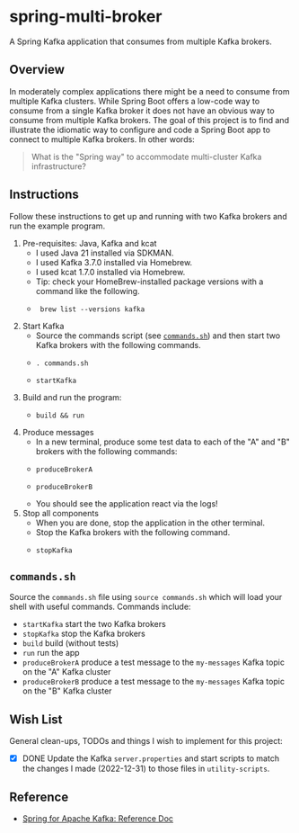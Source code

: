 # spring-multi-broker

A Spring Kafka application that consumes from multiple Kafka brokers.


## Overview 

In moderately complex applications there might be a need to consume from multiple Kafka clusters. While Spring Boot offers
a low-code way to consume from a single Kafka broker it does not have an obvious way to consume from multiple Kafka brokers.
The goal of this project is to find and illustrate the idiomatic way to configure and code a Spring Boot app to connect
to multiple Kafka brokers. In other words:

> What is the "Spring way" to accommodate multi-cluster Kafka infrastructure?


## Instructions

Follow these instructions to get up and running with two Kafka brokers and run the example program.

1. Pre-requisites: Java, Kafka and kcat
   * I used Java 21 installed via SDKMAN.
   * I used Kafka 3.7.0 installed via Homebrew.
   * I used kcat 1.7.0 installed via Homebrew.
   * Tip: check your HomeBrew-installed package versions with a command like the following.
   * ```shell
      brew list --versions kafka
      ```
2. Start Kafka
   * Source the commands script (see [`commands.sh`](#commandssh)) and then start two Kafka brokers with the following
     commands.
   * ```shell
     . commands.sh
     ```
   * ```shell
     startKafka
     ```
3. Build and run the program:
   * ```shell
     build && run
     ```
4. Produce messages
   * In a new terminal, produce some test data to each of the "A" and "B" brokers with the following commands:
   * ```shell
     produceBrokerA
     ```
   * ```shell
     produceBrokerB
     ```
   * You should see the application react via the logs!
5. Stop all components
   * When you are done, stop the application in the other terminal.
   * Stop the Kafka brokers with the following command.
   * ```shell
     stopKafka
     ```


## `commands.sh`

Source the `commands.sh` file using `source commands.sh` which will load your shell with useful 
commands. Commands include:

  * `startKafka` start the two Kafka brokers
  * `stopKafka` stop the Kafka brokers
  * `build` build (without tests)
  * `run` run the app
  * `produceBrokerA` produce a test message to the `my-messages` Kafka topic on the "A" Kafka cluster 
  * `produceBrokerB` produce a test message to the `my-messages` Kafka topic on the "B" Kafka cluster 


## Wish List

General clean-ups, TODOs and things I wish to implement for this project:

* [x] DONE Update the Kafka `server.properties` and start scripts to match the changes I made (2022-12-31) to those files in
  `utility-scripts`. 


## Reference

* [Spring for Apache Kafka: Reference Doc](https://docs.spring.io/spring-kafka/docs/current/reference/html/)
